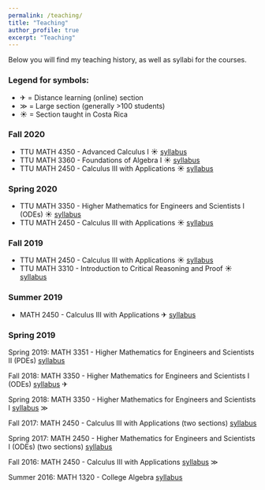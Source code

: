 ```yaml
---
permalink: /teaching/
title: "Teaching"
author_profile: true
excerpt: "Teaching"
---
```


Below you will find my teaching history, as well as syllabi for the courses.

### Legend for symbols:
- &#9992; = Distance learning (online) section
- &#8811; = Large section (generally >100 students)
- &#x2600; = Section taught in Costa Rica

### Fall 2020
- TTU MATH 4350 - Advanced Calculus I &#x2600; [syllabus](/files/syllabi/f2020-4350.pdf)
- TTU MATH 3360 - Foundations of Algebra I &#x2600; [syllabus](/files/syllabi/f2020-3360.pdf)
- TTU MATH 2450 - Calculus III with Applications &#x2600; [syllabus](/files/syllabi/f2020-2450.pdf)

### Spring 2020
- TTU MATH 3350 - Higher Mathematics for Engineers and Scientists I (ODEs) &#x2600; [syllabus](/files/syllabi/spr2020-3350.pdf)
- TTU MATH 2450 - Calculus III with Applications &#x2600; [syllabus](/files/syllabi/spr2020-2450.pdf)

### Fall 2019
- TTU MATH 2450 - Calculus III with Applications &#x2600; [syllabus](/files/syllabi/f2019-2450.pdf)
- TTU MATH 3310 - Introduction to Critical Reasoning and Proof &#x2600; [syllabus](/files/syllabi/f2019-3310.pdf)

### Summer 2019
- MATH 2450 - Calculus III with Applications &#9992; [syllabus](/files/syllabi/s2019-2450.pdf)

### Spring 2019
<p> Spring 2019: MATH 3351 - Higher Mathematics for Engineers and Scientists II (PDEs) <a href="../files/syllabi/spr2019-3351.pdf" >syllabus</a> </p>
<p> Fall 2018: MATH 3350 - Higher Mathematics for Engineers and Scientists I (ODEs) <a href="../files/syllabi/f2018-3350.pdf" >syllabus</a> &#9992; </p>
<p> Spring 2018: MATH 3350 - Higher Mathematics for Engineers and Scientists I <a href="../files/syllabi/spr2018-3350.pdf" >syllabus</a> &#8811; </p>
<p> Fall 2017: MATH 2450 - Calculus III with Applications (two sections) <a href="../files/syllabi/f2017-2450.pdf" >syllabus</a> </p>
<p> Spring 2017: MATH 2450 - Higher Mathematics for Engineers and Scientists I (ODEs) (two sections) <a href="../files/syllabi/spr2017-2450.pdf" >syllabus</a> </p>
<p> Fall 2016: MATH 2450 - Calculus III with Applications <a href="../files/syllabi/f2016-2450.pdf" >syllabus</a> &#8811; </p>
<p> Summer 2016: MATH 1320 - College Algebra <a href="../files/syllabi/s2016-1320.pdf" >syllabus</a> </p>
